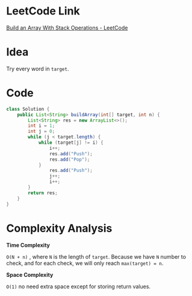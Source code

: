 # LeetCode Link

[Build an Array With Stack Operations - LeetCode](https://leetcode.com/problems/build-an-array-with-stack-operations/description/)

# Idea

Try every word in `target`.

# Code

```java
class Solution {
    public List<String> buildArray(int[] target, int n) {
        List<String> res = new ArrayList<>();
        int i = 1;
        int j = 0;
        while (j < target.length) {
            while (target[j] != i) {
                i++;
                res.add("Push");
                res.add("Pop");
            }
                res.add("Push");
                j++;
                i++;
        }
        return res;
    }
}
```

# Complexity Analysis

**Time Complexity**

`O(N + n)` , where `N` is the length of `target`. Because we have `N` number to check, and for each check, we will only reach `max(target) = n`.

**Space Complexity**

`O(1)` no need extra space except for storing return values.

